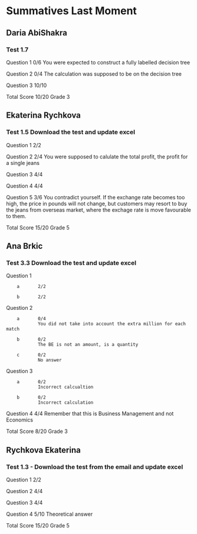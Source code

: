# Summatives Last Moment
## Daria AbiShakra
### Test 1.7


Question 1      0/6
                You were expected to construct a fully labelled decision tree

Question 2      0/4
                The calculation was supposed to be on the decision tree

Question 3      10/10

Total Score 10/20 Grade 3

## Ekaterina Rychkova
### Test 1.5 Download the test and update excel


Question 1      2/2

Question 2      2/4
                You were supposed to calulate the total profit, the profit for a single jeans

Question 3      4/4

Question 4      4/4

Question 5      3/6
                You contradict yourself. 
                If the exchange rate becomes too high, the price in pounds will not change,
                but customers may resort to buy the jeans from overseas market, where the
                exchage rate is move favourable to them.

Total Score 15/20 Grade 5

## Ana Brkic
### Test 3.3 Download the test and update excel

Question 1

        a       2/2

        b       2/2

Question 2

        a       0/4
                You did not take into account the extra million for each match

        b       0/2
                The BE is not an amount, is a quantity

        c       0/2
                No answer

Question 3  

        a       0/2
                Incorrect calcualtion

        b       0/2
                Incorrect calculation

Question 4      4/4
                Remember that this is Business Management and not Economics
                

Total Score 8/20  Grade 3

## Rychkova Ekaterina
### Test 1.3 - Download the test from the email and update excel

Question 1      2/2

Question 2      4/4

Question 3      4/4

Question 4      5/10
                Theoretical answer

Total Score 15/20 Grade 5

